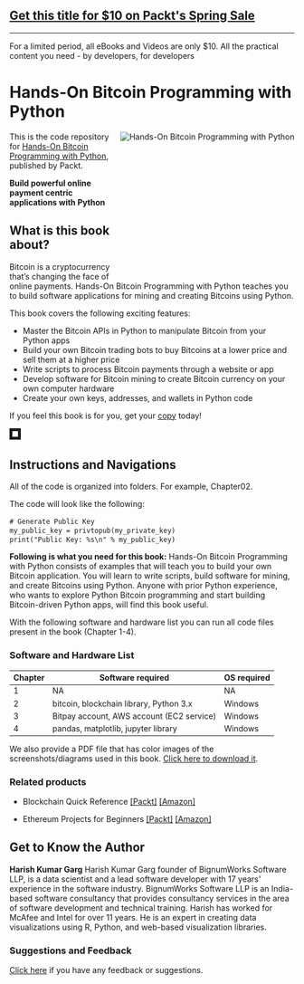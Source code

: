 ## [Get this title for $10 on Packt's Spring Sale](https://www.packt.com/B11520?utm_source=github&utm_medium=packt-github-repo&utm_campaign=spring_10_dollar_2022)
-----
For a limited period, all eBooks and Videos are only $10. All the practical content you need \- by developers, for developers

# Hands-On Bitcoin Programming with Python

<a href="https://www.packtpub.com/big-data-and-business-intelligence/hands-bitcoin-programming-python#utm_source=github&utm_medium=repository&utm_campaign=9781789537000"><img src="https://d255esdrn735hr.cloudfront.net/sites/default/files/imagecache/ppv4_main_book_cover/B11520_cover-New.png" alt="Hands-On Bitcoin Programming with Python" height="256px" align="right"></a>

This is the code repository for [Hands-On Bitcoin Programming with Python](https://www.packtpub.com/big-data-and-business-intelligence/hands-bitcoin-programming-python#utm_source=github&utm_medium=repository&utm_campaign=9781789537000), published by Packt.

**Build powerful online payment centric applications with Python**

## What is this book about?
Bitcoin is a cryptocurrency that’s changing the face of online payments. Hands-On Bitcoin Programming with Python teaches you to build software applications for mining and creating Bitcoins using Python.

This book covers the following exciting features: 
* Master the Bitcoin APIs in Python to manipulate Bitcoin from your Python apps
* Build your own Bitcoin trading bots to buy Bitcoins at a lower price and sell them at a higher price
* Write scripts to process Bitcoin payments through a website or app
* Develop software for Bitcoin mining to create Bitcoin currency on your own computer hardware
* Create your own keys, addresses, and wallets in Python code

If you feel this book is for you, get your [copy](https://www.amazon.com/dp/1789537002) today!

<a href="https://www.packtpub.com/?utm_source=github&utm_medium=banner&utm_campaign=GitHubBanner"><img src="https://raw.githubusercontent.com/PacktPublishing/GitHub/master/GitHub.png" 
alt="https://www.packtpub.com/" border="5" /></a>


## Instructions and Navigations
All of the code is organized into folders. For example, Chapter02.

The code will look like the following:
```
# Generate Public Key
my_public_key = privtopub(my_private_key)
print("Public Key: %s\n" % my_public_key)
```

**Following is what you need for this book:**
Hands-On Bitcoin Programming with Python consists of examples that will teach you to build your own Bitcoin application. You will learn to write scripts, build software for mining, and create Bitcoins using Python. Anyone with prior Python experience, who wants to explore Python Bitcoin programming and start building Bitcoin-driven Python apps, will find this book useful.

With the following software and hardware list you can run all code files present in the book (Chapter 1-4).

### Software and Hardware List

| Chapter  | Software required                   | OS required                        |
| -------- | ------------------------------------| -----------------------------------|
| 1        |NA               | NA|
| 2        | bitcoin, blockchain library, Python 3.x          | Windows |
| 3        | Bitpay account, AWS account (EC2 service)            | Windows |
| 4        | pandas, matplotlib, jupyter library            | Windows |


We also provide a PDF file that has color images of the screenshots/diagrams used in this book. [Click here to download it](https://www.packtpub.com/sites/default/files/downloads/HandsOnBitcoinProgrammingwithPython_ColorImages.pdf).


### Related products
* Blockchain Quick Reference [[Packt]](https://www.packtpub.com/big-data-and-business-intelligence/blockchain-quick-reference#utm_source=github&utm_medium=repository&utm_campaign=9781788995788) [[Amazon]](https://www.amazon.com/dp/1788995783)

* Ethereum Projects for Beginners [[Packt]](https://www.packtpub.com/big-data-and-business-intelligence/ethereum-projects-beginners#utm_source=github&utm_medium=repository&utm_campaign=9781789537406) [[Amazon]](https://www.amazon.com/dp/1789537401)

## Get to Know the Author
**Harish Kumar Garg**
Harish Kumar Garg founder of BignumWorks Software LLP, is a data scientist and a lead
software developer with 17 years' experience in the software industry. BignumWorks
Software LLP is an India-based software consultancy that provides consultancy services in
the area of software development and technical training. Harish has worked for McAfee
and Intel for over 11 years. He is an expert in creating data visualizations using R, Python,
and web-based visualization libraries.

### Suggestions and Feedback
[Click here](https://docs.google.com/forms/d/e/1FAIpQLSdy7dATC6QmEL81FIUuymZ0Wy9vH1jHkvpY57OiMeKGqib_Ow/viewform) if you have any feedback or suggestions.

